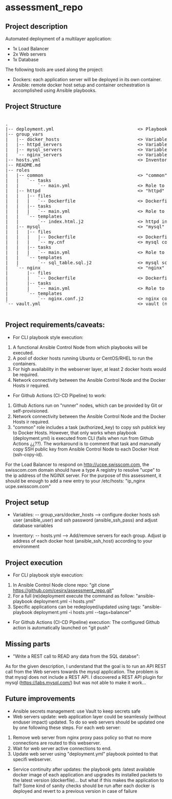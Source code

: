 # assessment_repo

## Project description

Automated deployment of a multilayer application: 
* 1x Load Balancer
* 2x Web servers
* 1x Database

The following tools are used along the project:
* Dockers: each application server will be deployed in its own container.
* Ansible: remote docker host setup and container orchestration is accomplished using Ansible playbooks.

## Project Structure

<pre>

.
|-- deployment.yml                               <> Playbook to (re)deploy the whole scenario
|-- group_vars
|   |-- docker_hosts                             <> Variables for "common" role
|   |-- httpd_servers                            <> Variables for "httpd" role
|   |-- mysql_servers                            <> Variables for "mysql" role
|   `-- nginx_servers                            <> Variables for "nginx" role
|-- hosts.yml                                    <> Inventory file
|-- README.md
|-- roles
|   |-- common                                   <> "common" role folder
|   |   `-- tasks
|   |       `-- main.yml                         <> Role to setup Docker Hosts
|   |-- httpd                                    <> "httpd" role folder
|   |   |-- files
|   |   |   `-- Dockerfile                       <> Dockerfile to assemble a custom httpd image build: get latest image and install/upgrade packages
|   |   |-- tasks
|   |   |   `-- main.yml                         <> Role to deploy web applications
|   |   `-- templates
|   |       `-- index.html.j2                    <> httpd index.html file (jinja2 template format)
|   |-- mysql                                    <> "mysql" role folder
|   |   |-- files
|   |   |   |-- Dockerfile                       <> Dockerfile to assemble a custom mysql image build: get latest image and install/upgrade packages
|   |   |   `-- my.cnf                           <> mysql config file
|   |   |-- tasks
|   |   |   `-- main.yml                         <> Role to deploy databse application
|   |   `-- templates
|   |       `-- sql_table.sql.j2                 <> mysql script to provision a sample database table (jinja2 template format)
|   `-- nginx                                    <> "nginx" role folder
|       |-- files
|       |   `-- Dockerfile                       <> Dockerfile to assemble a custom nginx image build: get latest image and install/upgrade packages
|       |-- tasks
|       |   `-- main.yml                         <> Role to deploy load balancer application
|       `-- templates
|           `-- nginx.conf.j2                    <> nginx configuration file (jinja2 template format)
`-- vault.yml                                    <> vault (not in use)

</pre>

## Project requirements/caveats:

* For CLI playbook style execution:
1. A functional Ansible Control Node from which playbooks will be executed.
2. A pool of docker hosts running Ubuntu or CentOS/RHEL to run the containers. 
3. For high availability in the webserver layer, at least 2 docker hosts would be required.
4. Network connectivity between the Ansible Control Node and the Docker Hosts ir required.

* For Github Actions (CI-CD Pipeline) to work:
1. Github Actions run on "runner" nodes, which can be provided by Git or self-provisioned.
2. Network connectivity between the Ansible Control Node and the Docker Hosts ir required.
3. "common" role includes a task (authorized_key) to copy ssh publick key to Docker Hosts. However, that only works when playbook (deployment.yml) is executed from CLI (fails when run from Github Actions ¿¿??). The workaround is to comment that task and manunally copy SSH public key from Ansible Control Node to each Docker Host (ssh-copy-id).

For the Load Balancer to respond on http://ucpe.swisscom.com, the swisscom.com domain should have a type A registry to resolve "ucpe" to the ip address of the NGINX server.
For the purpose of this assessment, it should be enough to add a new entry to your /etc/hosts:
"ip_nginx ucpe.swisscom.com"

## Project setup

- Variables:
-- group_vars/docker_hosts --> configure docker hosts ssh user (ansible_user) and ssh password (ansible_ssh_pass) and adjust database variables

- Inventory:
-- hosts.yml --> Add/remove servers for each group. Adjust ip address of each docker host (ansible_ssh_host) according to your environment

## Project execution

* For CLI playbook style execution:
1. In Ansible Control Node clone repo: "git clone https://github.com/cesirx/assessment_repo.git"
2. For a full (re)deployment execute the command as follow: "ansible-playbook deployment.yml -i hosts.yml"
3. Specific applications can be redeployed/updated using tags: "ansible-playbook deployment.yml -i hosts.yml --tags=balancer"

* For Github Actions (CI-CD Pipeline) execution:
The configured Github action is automatically launched on "git push" 

## Missing parts

* "Write a REST call to READ any data from the SQL databse":

As for the given description, I understand that the goal is to run an API REST call from the Web servers towards the mysql application.
The problem is that mysql does not include a REST API.
I discovered a REST API plugin for mysql (https://labs.mysql.com/) but was not able to make it work...

## Future improvements

* Ansible secrets management: use Vault to keep secrets safe
* Web servers update: web application layer could be seamlessly (without enduser impact) updated. To do so web servers should be updated one by one following these steps. For each web server:
1. Remove web server from nginx proxy pass policy so that no more connections are routed to this webserver.
2. Wait for web server active connections to end.
3. Update web server using "deployment.yml" playbook pointed to that specifi webserver.
* Service continuity after updates: the playbook gets :latest available docker image of each application and upgrades its installed packets to the latest version (dockerfile)... but what if this makes the application to fail? Some kind of sanity checks should be run after each docker is deployed and revert to a previous version in case of failure

